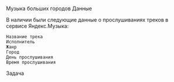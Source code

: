 Музыка больших городов
Данные

В наличии были следующие данные о прослушиваниях треков в сервисе Яндекс.Музыка:

    Название трека
    Исполнитель
    Жанр
    Город
    День прослушивания
    Время прослушивания

Задача
